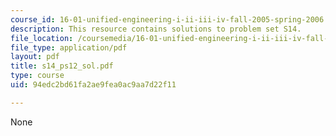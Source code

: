 ```yaml
---
course_id: 16-01-unified-engineering-i-ii-iii-iv-fall-2005-spring-2006
description: This resource contains solutions to problem set S14.
file_location: /coursemedia/16-01-unified-engineering-i-ii-iii-iv-fall-2005-spring-2006/94edc2bd61fa2ae9fea0ac9aa7d22f11_s14_ps12_sol.pdf
file_type: application/pdf
layout: pdf
title: s14_ps12_sol.pdf
type: course
uid: 94edc2bd61fa2ae9fea0ac9aa7d22f11

---
```

None